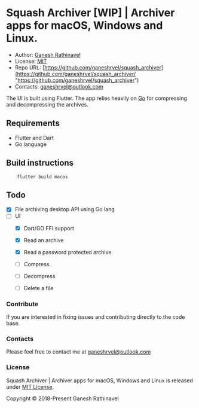 # Squash Archiver [WIP] | Archiver apps for macOS, Windows and Linux. 

- Author: [Ganesh Rathinavel](https://www.linkedin.com/in/ganeshrvel "Ganesh Rathinavel")
- License: [MIT](https://github.com/ganeshrvel/squash_archiver/blob/master/LICENSE "MIT")
- Repo URL: [https://github.com/ganeshrvel/squash_archiver](https://github.com/ganeshrvel/squash_archiver/ "https://github.com/ganeshrvel/squash_archiver")
- Contacts: ganeshrvel@outlook.com

The UI is built using Flutter. The app relies heavily on [Go](https://github.com/ganeshrvel/squash_archiver/tree/master/packages/archiver_ffi "GO FFI") for compressing and decompressing the archives.


## Requirements
- Flutter and Dart
- Go language

## Build instructions
```shell 
    flutter build macos
```

## Todo
- [x] File archiving desktop API using Go lang
- [ ] UI
    - [x] Dart/GO FFI support
    - [x] Read an archive
    - [x] Read a password protected archive
    - [ ] Compress
    - [ ] Decompress
    - [ ] Delete a file


### Contribute
If you are interested in fixing issues and contributing directly to the code base.

### Contacts
Please feel free to contact me at ganeshrvel@outlook.com

### License
Squash Archiver | Archiver apps for macOS, Windows and Linux is released under [MIT License](https://github.com/ganeshrvel/squash_archiver/blob/master/LICENSE "MIT License").

Copyright © 2018-Present Ganesh Rathinavel
